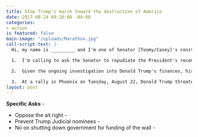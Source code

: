 ```yaml
---
title: Stop Trump's march toward the destruction of America
date: 2017-08-24 09:20:00 -04:00
categories:
- action
is featured: false
main-image: "/uploads/Marathon.jpg"
call-script-text: |-
  Hi, my name is _________ and I'm one of Senator [Toomy/Casey]'s constituents. My zip code is ______.

  1.  I'm calling to ask the Senator to repudiate the President's recent statements equivocating Nazis, KKK, white supremacists and white nationalists with those standing up for freedom and inclusiveness. At the very least, the Senate/House should censure the President.

  2.  Given the ongoing investigation into Donald Trump's finances, his campaign's possible collusion with Russia to influence the 2016 election and, now, doubts about his fitness for office, I am asking that all judicial nominees be put on hold.

  3.  At a rally in Phoenix on Tuesday, August 22, Donald Trump threatened to shut down the government in order to get funding for the wall.  I am opposed to interrupting government operations on this or any other issue.
layout: post
---
```


**Specific Asks** -

* Oppose the alt right -
* Prevent Trump Judicial nominees -
* No on shutting down government for funding of the wall -